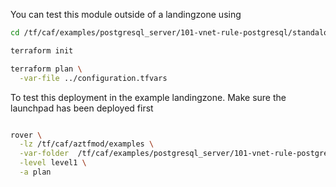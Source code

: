 You can test this module outside of a landingzone using

```bash
cd /tf/caf/examples/postgresql_server/101-vnet-rule-postgresql/standalone

terraform init

terraform plan \
  -var-file ../configuration.tfvars 

```

To test this deployment in the example landingzone. Make sure the launchpad has been deployed first

```bash

rover \
  -lz /tf/caf/aztfmod/examples \
  -var-folder  /tf/caf/examples/postgresql_server/101-vnet-rule-postgresql/ \
  -level level1 \
  -a plan

```